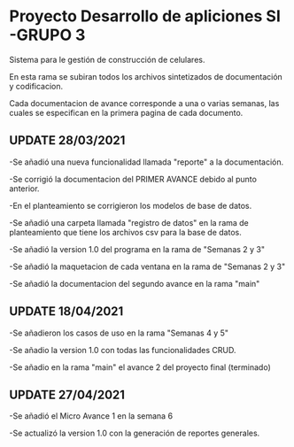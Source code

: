 # Proyecto Desarrollo de apliciones SI -GRUPO 3
Sistema para le gestión de construcción de celulares.

En esta rama se subiran todos los archivos sintetizados de documentación y codificacion.

Cada documentacion de avance corresponde a una o varias semanas, las cuales se especifican en la primera pagina de cada documento.


## UPDATE 28/03/2021

-Se añadió una nueva funcionalidad llamada "reporte" a la documentación.

-Se corrigió la documentacion del PRIMER AVANCE debido al punto anterior.

-En el planteamiento se corrigieron los modelos de base de datos.

-Se añadió una carpeta llamada "registro de datos" en la rama de planteamiento que tiene los archivos csv para la base de datos.

-Se añadió la version 1.0 del programa en la rama de "Semanas 2 y 3"

-Se añadió la maquetacion de cada ventana en la rama de "Semanas 2 y 3"

-Se añadió la documentacion del segundo avance en la rama "main"


## UPDATE 18/04/2021

-Se añadieron los casos de uso en la rama "Semanas 4 y 5"

-Se añadio la version 1.0 con todas las funcionalidades CRUD.

-Se añadio en la rama "main" el avance 2 del proyecto final (terminado)


## UPDATE 27/04/2021

-Se añadió el Micro Avance 1 en la semana 6

-Se actualizó la version 1.0 con la generación de reportes generales.
